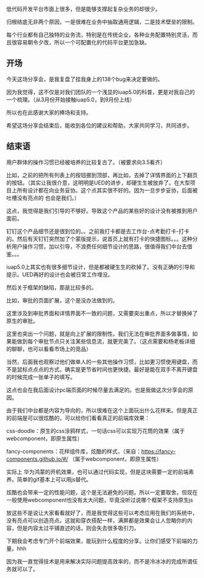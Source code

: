 低代码开发平台市面上很多，但是能够支撑起复杂业务的却很少。

归根结底无非两个原因，一是很难在业务中抽取通用逻辑，二是技术壁垒的限制。



每个行业都有自己独特的业务流，特别是在传统企业，各种业务配置特别灵活，而且很容易朝令夕改，所以一个可配置化的代码平台更加急缺。



## 开场

今天这场分享会，是我复盘了挂我身上的138个bug来决定要做的。

因为我觉得，这不仅是对我们团队的一个浅显的iuap5.0的科普，更是对我自己的一个梳理。（从3月份开始接触iuap5.0，到9月份上线）

所以也在此感谢大家的捧场和支持。

希望这场分享会结束后，能收到各位的建议和帮助，大家共同学习，共同进步。





## 结束语



用户群体的操作习惯已经被培养的比较复古了。（被要求向3.5看齐）

比如，之前的把所有列表上的按钮挪到顶部，再比如，去掉了详情界面的上下翻页的按钮。（其实让我很介意，这明明是UED的进步，却硬生生被放弃了。在大型项目上所有设计都在向业务妥协。这个点其实很不好的。因为一旦步步妥协，后面被吐槽没有亮点的 也会是我们。）

这点，我觉得是我们引导的不够好。导致这个产品的某些好的设计没有被推到用户面前。



钉钉这个产品细节还是很到位的。。之前我打卡都是去工作台-点考勤打卡-打卡的。然后有天钉钉突然加了个蒙版提示，说首页上就有打卡的快捷图标。。。这种分析用户操作习惯，加以引导，不浪费任何细节设计的思路，很值得我们中台去借鉴。。。

iuap5.0上其实也有很多细节设计，但是都被硬生生的砍掉了。没有正确的引导和提示。UED再好的设计也会被日常工作埋没。



然后关于框架的缺陷，那是比较多的。

比如，审批的页面扩展，这个是没办法做到的。

这里涉及到审批界面和详情界面不一致的问题，又需要突出重点，所以才替换掉了原生的审批。

这里也突出一个问题，就是向上扩展的限制性。我们无法在审批界面多做事情，如果能做到每个审批节点只关注某些信息流，就更完美了。（这点需要和杨老板详细的聊聊，也可以看看市场上的竞品）



当然，后面我也观察过他们做单人的一些其他操作习惯，比如更习惯使用键盘，而不是鼠标点点点的方式，确实是更节省时间也更快捷。最好是能在双手不离开键盘的时候完成一张单子的填写。

这点也会在我后面设计pc端页面的时候尽量去满足的。也是我做这次分享会的原因。



由于我们中台都是内容为导向的，所以很难在这个上面玩出什么花样来。但是真正的前端是可以很炫酷的，可以给你们看看真正的前端库效果：



css-doodle：原生的css涂鸦样式，一句话css可以实现万花筒的效果（属于webcomponent，即原生属性）

fancy-components：花样组件库，炫酷的样式，（来自：https://fancy-components.github.io/#/ （属于webcomponent，即原生属性）



实际上 华为鸿蒙的开机效果，也可以通过代码实现，但是这块需要一定的前端素养。简单的gif基本上可以用js替代。





炫酷也会带来一定的性能问题，这个是无法避免的问题。所以一定要取舍。但现在一般使用webcomponent也没有太大问题，毕竟没听过说哪个框架不支持原生js



放这些不是说让大家看看就好了，而是我觉得这些可以考虑应用在我们的系统中，没有亮点可以创造亮点。这就和穿衣搭配一样，满屏都是效果会让人忽略你的内容，但是内容太过平铺直述的话，则会失去很多吸引力。

下期我会考虑专门开个前端效果，能玩到什么程度的分享。让你们感受下前端的力量。hhh



因为我一直觉得技术是用来解决实际问题提高效率的，而不是冷冰冰的完成所谓任务就可以了。









